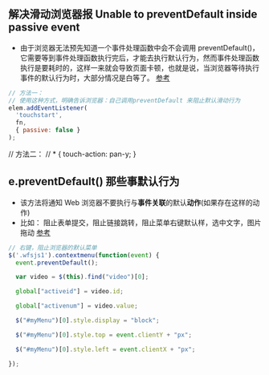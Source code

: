 ## 解决滑动浏览器报 Unable to preventDefault inside passive event
- 由于浏览器无法预先知道一个事件处理函数中会不会调用 preventDefault()，它需要等到事件处理函数执行完后，才能去执行默认行为，然而事件处理函数执行是要耗时的，这样一来就会导致页面卡顿，也就是说，当浏览器等待执行事件的默认行为时，大部分情况是白等了。
[参考](https://www.jianshu.com/p/04bf173826aa)
``````javascript
// 方法一：
// 使用这种方式，明确告诉浏览器：自己调用preventDefault 来阻止默认滑动行为
elem.addEventListener(
  'touchstart',
  fn,
  { passive: false }
);
``````
// 方法二：
// * { touch-action: pan-y; }

## e.preventDefault() 那些事默认行为
- 该方法将通知 Web 浏览器不要执行与**事件关联**的默认**动作**(如果存在这样的动作)
- 比如： 阻止表单提交，阻止链接跳转，阻止菜单右键默认样，选中文字，图片拖动
[参考](https://www.cnblogs.com/liugang-vip/p/5315787.html)
``````javascript
// 右键，阻止浏览器的默认菜单
$('.wfsjs1').contextmenu(function(event) {
  event.preventDefault();

  var video = $(this).find("video")[0];

  global["activeid"] = video.id;

  global["activenum"] = video.value;

  $("#myMenu")[0].style.display = "block";

  $("#myMenu")[0].style.top = event.clientY + "px";

  $("#myMenu")[0].style.left = event.clientX + "px";

});
`````` 

